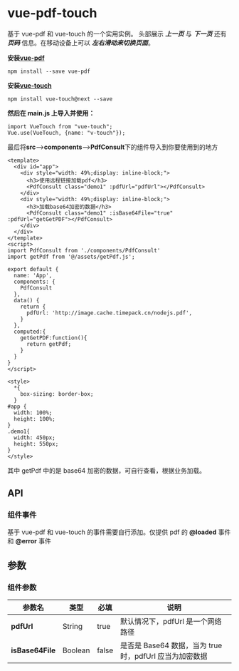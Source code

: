 # vue-pdf-touch

基于 vue-pdf 和 vue-touch 的一个实用实例。
头部展示 **_上一页_** 与 **_下一页_** 还有 **_页码_** 信息。在移动设备上可以 **_左右滑动来切换页面_**。

**安装[vue-pdf](https://www.npmjs.com/package/vue-pdf)**

    npm install --save vue-pdf

**安装[vue-touch](https://github.com/vuejs/vue-touch/tree/next)**

    npm install vue-touch@next --save

**然后在 main.js 上导入并使用：**

    import VueTouch from "vue-touch";
    Vue.use(VueTouch, {name: "v-touch"});

最后将**src**-->**components**-->**PdfConsult**下的组件导入到你要使用到的地方

    <template>
      <div id="app">
    	<div style="width: 49%;display: inline-block;">
    	  <h3>使用远程链接加载pdf</h3>
    	  <PdfConsult class="demo1" :pdfUrl="pdfUrl"></PdfConsult>
    	</div>
    	<div style="width: 49%;display: inline-block;">
    	  <h3>加载base64加密的数据</h3>
    	  <PdfConsult class="demo1" :isBase64File="true" :pdfUrl="getGetPDF"></PdfConsult>
    	</div>
      </div>
    </template>
    <script>
    import PdfConsult from './components/PdfConsult'
    import getPdf from '@/assets/getPdf.js';

    export default {
      name: 'App',
      components: {
    	PdfConsult
      },
      data() {
    	return {
    	  pdfUrl: 'http://image.cache.timepack.cn/nodejs.pdf',
    	}
      },
      computed:{
    	getGetPDF:function(){
    	  return getPdf;
    	}
      }
    }
    </script>

    <style>
      *{
    	box-sizing: border-box;
      }
    #app {
      width: 100%;
      height: 100%;
    }
    .demo1{
      width: 450px;
      height: 550px;
    }
    </style>

其中 getPdf 中的是 base64 加密的数据，可自行查看，根据业务加载。

## API

### 组件事件

基于 vue-pdf 和 vue-touch 的事件需要自行添加。仅提供 pdf 的 **@loaded** 事件和 **@error** 事件

## 参数

### 组件参数

| 参数名           | 类型    | 必填  | 说明                                                    |
| ---------------- | ------- | ----- | ------------------------------------------------------- |
| **pdfUrl**       | String  | true  | 默认情况下，pdfUrl 是一个网络路径                       |
| **isBase64File** | Boolean | false | 是否是 Base64 数据，当为 true 时，pdfUrl 应当为加密数据 |
